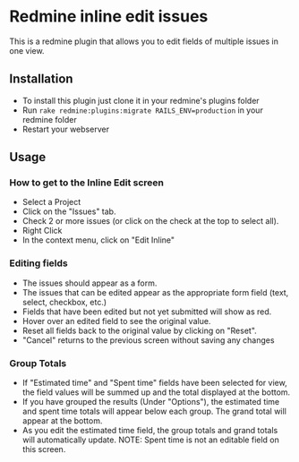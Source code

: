 # Redmine inline edit issues

This is a redmine plugin that allows you to edit fields of multiple issues in one view.

## Installation

* To install this plugin just clone it in your redmine's plugins folder
* Run `rake redmine:plugins:migrate RAILS_ENV=production` in your redmine folder
* Restart your webserver

## Usage

### How to get to the Inline Edit screen
* Select a Project
* Click on the "Issues" tab.
* Check 2 or more issues (or click on the check at the top to select all).
* Right Click
* In the context menu, click on "Edit Inline"

### Editing fields
* The issues should appear as a form.  
* The issues that can be edited appear as the appropriate form field (text, select, checkbox, etc.)
* Fields that have been edited but not yet submitted will show as red.
* Hover over an edited field to see the original value.
* Reset all fields back to the original value by clicking on "Reset".
* "Cancel" returns to the previous screen without saving any changes

### Group Totals
* If "Estimated time" and "Spent time" fields have been selected for view, 
   the field values will be summed up and the total displayed at the bottom.
* If you have grouped the results (Under "Options"), 
   the estimated time and spent time totals will appear below each group.
   The grand total will appear at the bottom.
* As you edit the estimated time field, the group totals and grand totals will automatically update.
   NOTE: Spent time is not an editable field on this screen.


